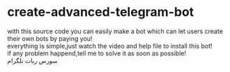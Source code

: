 # create-advanced-telegram-bot
with this source code you can easily make a bot which can let users create their own bots by paying you!
<br>
everything is simple,just watch the video and help file to install this bot!<br>
if any problem happend,tell me to solve it as soon as possible!<br>
سورس ربات تلگرام
